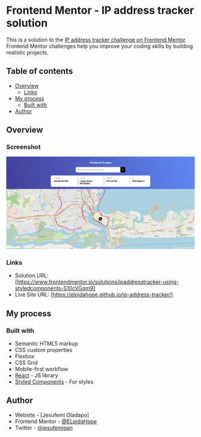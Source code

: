 # Frontend Mentor - IP address tracker solution

This is a solution to the [IP address tracker challenge on Frontend Mentor](https://www.frontendmentor.io/challenges/ip-address-tracker-I8-0yYAH0). Frontend Mentor challenges help you improve your coding skills by building realistic projects. 

## Table of contents

- [Overview](#overview)
  - [Links](#links)
- [My process](#my-process)
  - [Built with](#built-with)
- [Author](#author)




## Overview

### Screenshot

![](./screenshot.png)

### Links

- Solution URL: [https://www.frontendmentor.io/solutions/ipaddresstracker-using-styledcomponents-S10cVGqm9]
- Live Site URL: [https://elpidahope.github.io/ip-address-tracker/]

## My process

### Built with

- Semantic HTML5 markup
- CSS custom properties
- Flexbox
- CSS Grid
- Mobile-first workflow
- [React](https://reactjs.org/) - JS library
- [Styled Components](https://styled-components.com/) - For styles

## Author

- Website - [Jesufemi Oladapo]
- Frontend Mentor - [@ELpidaHope](https://www.frontendmentor.io/profile/ElpidaHope)
- Twitter - [@jesufemigan](https://www.twitter.com/jesufemigan)
